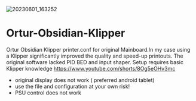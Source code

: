 ![20230601_163252](https://github.com/DariuszJJ/Ortur-Obsidian-Klipper/assets/45244319/81b7110f-b02f-465d-90a4-df3e9be34c00)

# Ortur-Obsidian-Klipper
Ortur Obsidian Klipper printer.conf for original Mainboard.In my case using a Klipper significantly improved the quality and speed-up printouts. 
The original software lacked PID BED and input shaper. Setup requires basic Klipper knowledge
https://www.youtube.com/shorts/8Og5eOHv3mc
- original display does not work ( preferred android tablet)
- use the file and configuration at your own risk!
- PSU control does not work

